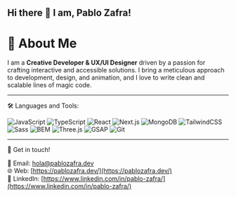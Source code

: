 ## Hi there 👋 I am, Pablo Zafra!

# 🚀 About Me

I am a **Creative Developer & UX/UI Designer** driven by a passion for crafting interactive and accessible solutions. I bring a meticulous approach to development, design, and animation, and I love to write clean and scalable lines of magic code.

---

🛠️ Languages and Tools:

![JavaScript](https://img.shields.io/badge/-F7DF1E?style=for-the-badge&logo=javascript&logoColor=black)
![TypeScript](https://img.shields.io/badge/-3178C6?style=for-the-badge&logo=typescript&logoColor=white)
![React](https://img.shields.io/badge/-61DAFB?style=for-the-badge&logo=react&logoColor=black)
![Next.js](https://img.shields.io/badge/-000000?style=for-the-badge&logo=next.js&logoColor=white)
![MongoDB](https://img.shields.io/badge/-47A248?style=for-the-badge&logo=mongodb&logoColor=white)
![TailwindCSS](https://img.shields.io/badge/-06B6D4?style=for-the-badge&logo=tailwind-css&logoColor=white)
![Sass](https://img.shields.io/badge/-CC6699?style=for-the-badge&logo=sass&logoColor=white)
![BEM](https://img.shields.io/badge/-000000?style=for-the-badge&logo=bem&logoColor=white)
![Three.js](https://img.shields.io/badge/-black?style=for-the-badge&logo=three.js&logoColor=white)
![GSAP](https://img.shields.io/badge/-88CE02?style=for-the-badge&logo=greensock&logoColor=black)
![Git](https://img.shields.io/badge/-F05032?style=for-the-badge&logo=git&logoColor=white)

---

💬 Get in touch!


📧 Email: [hola@pablozafra.dev](mailto:hola@pablozafra.dev)<br>
🌐 Web: [https://pablozafra.dev/](https://pablozafra.dev/)<br>
🔗 LinkedIn: [https://www.linkedin.com/in/pablo-zafra/](https://www.linkedin.com/in/pablo-zafra/)

